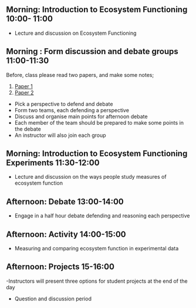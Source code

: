 ## Morning: Introduction to Ecosystem Functioning 10:00- 11:00
  
  - Lecture and discussion on Ecosystem Functioning 

## Morning : Form discussion and debate groups 11:00-11:30
Before, class please read two papers, and make some notes;
1. [Paper 1](https://onlinelibrary.wiley.com/doi/epdf/10.1111/jvs.12399)
2. [Paper 2](https://onlinelibrary.wiley.com/doi/epdf/10.1111/jvs.12435)

- Pick a perspective to defend and debate
- Form two teams, each defending a perspective
- Discuss and organise main points for afternoon debate
- Each member of the team should be prepared to make some points in the debate
- An instructor will also join each group

## Morning: Introduction to Ecosystem Functioning Experiments 11:30-12:00

- Lecture and discussion on the ways people study measures of ecosystem function

## Afternoon: Debate 13:00-14:00

- Engage in a half hour debate defending and reasoning each perspective 

## Afternoon: Activity 14:00-15:00

  - Measuring and comparing ecosystem function in experimental data
  
## Afternoon: Projects 15-16:00
-Instructors will present three options for student projects at the end of the day
- Question and discussion period
